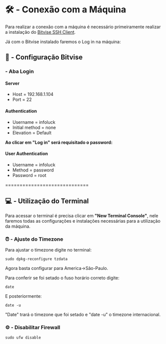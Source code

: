 # 🛠 - Conexão com a Máquina 

Para realizar a conexão com a máquina é necessário primeiramente realizar a instalação do [Bitvise SSH Client](https://www.bitvise.com/ssh-client-download).

Já com o Bitvise instalado faremos o Log in na máquina:

## 🔨 - Configuração Bitvise

### - Aba Login

#### Server
- Host = 192.168.1.104
- Port = 22

#### Authentication
- Username = infoluck
- Initial method = none
- Elevation = Default

**Ao clicar em "Log in" será requisitado o password:**

#### User Authentication
- Username = infoluck
- Method = password
- Password = root

=============================

## 💻 - Utilização do Terminal 

Para acessar o terminal é precisa clicar em **"New Terminal Console"**, nele faremos todas as configurações e instalações necessárias para a utilização da máquina.

### ⏰ - Ajuste do Timezone 

Para ajustar o timezone digite no terminal:
```
sudo dpkg-reconfigure tzdata
```
Agora basta configurar para America->São-Paulo.

Para conferir se foi setado o fuso horário correto digite:
```
date
```
E posteriormente:

```
date -u
```
"Date" trará o timezone que foi setado e "date -u" o timezone internacional.

### ⚙ - Disabilitar Firewall 

```
sudo ufw disable
```



